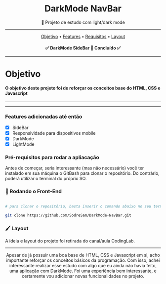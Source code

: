 <h1  align="center"> DarkMode NavBar </h1>


<p align="center">🚀 Projeto de estudo com light/dark mode</p>

<hr>

<p align="center">
 <a href="#objetivo">Objetivo</a> •
 <a href="#features">Features</a> • 
 <a href="#requisitos">Requisitos</a> • 
 <a href="#layout">Layout</a>
</p>


<h4 align="center"> 
	✅  DarkMode SideBar 🚀 Concluído  ✅
</h4>
<hr>
<div id="objetivo">
	<h1>Objetivo</h1>
  <h4>O objetivo deste projeto foi de reforçar os conceitos base do HTML, CSS e Javascript </h4>

</div>

<hr>

</div>
<hr>

<div id="features"> 

   ### Features adicionadas até então

- [x] SideBar
- [x] Responsividade para dispositivos mobile
- [x] DarkMode
- [x] LightMode
  
</div>


<div id="requisitos">
	
### Pré-requisitos para rodar a apliacação

Antes de começar, seria interessante (mas não necessário) você ter instalado em sua máquina o GitBash para clonar o repositório. Do contrário, poderá utilizar o terminal do próprio SO.

### 🎲 Rodando o Front-End

``` bash
  
# para clonar o repositório, basta inserir o comando abaixo no seu terminal
  
git clone https://github.com/SodreSam/DarkMode-NavBar.git

```
</div>

<div id="layout">
	
###  🖌 Layout
	
 A ideia e layout do projeto foi retirada do canal/aula CodingLab.
  
 </h4>
	
</div>

<hr>


<p align="center">Apesar de já possuir uma boa base de HTML, CSS e Javascript em si, acho importante reforçar os conceitos básicos da programação. Com isso, achei interessante realizar esse estudo com algo que eu ainda não havia feito, uma aplicação com DarkMode. Foi uma experiência bem interessante, e certamente vou adicionar novas funcionalidades no projeto. </p>
	
